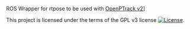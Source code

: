ROS Wrapper for rtpose to be used with [OpenPTrack v2](https://github.com/openptrack/open_ptrack_v2)]

This project is licensed under the terms of the GPL v3 license [![License](https://img.shields.io/aur/license/yaourt.svg)](LICENSE).